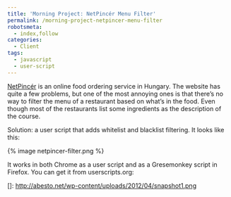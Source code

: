 ```yaml
---
title: 'Morning Project: NetPincér Menu Filter'
permalink: /morning-project-netpincer-menu-filter
robotsmeta:
  - index,follow
categories:
  - Client
tags:
  - javascript
  - user-script
---
```

[NetPincér][1] is an online food ordering service in Hungary. The website has quite a few problems, but one of the most annoying ones is that there’s no way to filter the menu of a restaurant based on what’s in the food. Even though most of the restaurants list some ingredients as the description of the course.

 [1]: http://www.netpincer.hu

Solution: a user script that adds whitelist and blacklist filtering. It looks like this:

{% image netpincer-filter.png %}

It works in both Chrome as a user script and as a Gresemonkey script in Firefox. You can get it from userscripts.org:

 []: http://abesto.net/wp-content/uploads/2012/04/snapshot1.png
